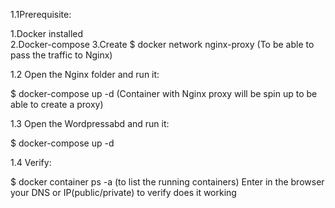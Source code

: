 

1.1Prerequisite:

1.Docker installed  
2.Docker-compose
3.Create $ docker network nginx-proxy (To be able to pass the traffic to Nginx)

1.2 Open the Nginx folder and run it: 

$ docker-compose up -d  (Container with Nginx proxy will be spin up to be able to create a proxy)

1.3 Open the Wordpressabd and run it:

$ docker-compose up -d

1.4 Verify:

$ docker container ps -a (to list the running containers)
Enter in the browser your DNS or IP(public/private) to verify does it working



